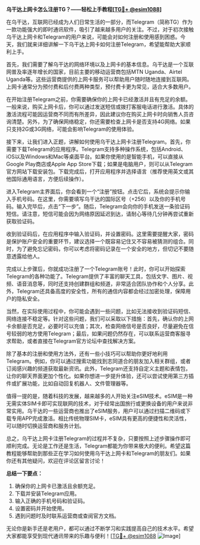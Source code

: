 **乌干达上网卡怎么注册TG？——轻松上手教程[[TG💪+ @esim1088](https://t.me/s/esim1088)]**

在乌干达，互联网已经成为人们日常生活的一部分，而Telegram（简称TG）作为一款功能强大的即时通讯软件，吸引了越来越多用户的关注。不过，对于初次接触乌干达上网卡和Telegram的用户来说，可能会对如何注册和使用感到困惑。今天，我们就来详细讲解一下乌干达上网卡如何注册Telegram，希望能帮助大家顺利上手。

首先，我们需要了解乌干达的网络环境以及上网卡的基本信息。乌干达是一个互联网普及率逐年增长的国家，目前主要的移动运营商包括MTN Uganda、Airtel Uganda等。这些运营商提供的上网卡服务可以帮助用户随时随地连接到互联网。上网卡通常分为预付费和后付费两种类型，预付费卡更为常见，适合大多数用户。

在开始注册Telegram之前，你需要确保你的上网卡已经激活并且有充足的余额。一般来说，购买上网卡后，你可以通过发送短信或拨打客服电话进行激活。具体的激活流程可能因运营商不同而有所差异，因此建议你在购买上网卡时向销售人员咨询清楚。另外，为了确保网络稳定，你还需要检查上网卡是否支持4G网络。如果只支持2G或3G网络，可能会影响Telegram的使用体验。

接下来，让我们进入正题，讲解如何使用乌干达上网卡注册Telegram。首先，你需要下载Telegram的应用程序。Telegram支持多种操作系统，包括Android、iOS以及Windows和Mac等桌面平台。如果你使用的是智能手机，可以直接从Google Play商店或Apple App Store下载；如果是电脑用户，则可以从Telegram官方网站下载安装包。下载完成后，打开应用程序并选择语言（推荐使用英文或其他国际通用语言，方便后续操作）。

进入Telegram主界面后，你会看到一个“注册”按钮。点击它后，系统会提示你输入手机号码。在这里，你需要填写乌干达的国际区号（+256）以及你的手机号码。输入完毕后，点击“下一步”。随后，Telegram会向你的手机发送一条验证码短信。请注意，短信可能会因为网络原因延迟到达，请耐心等待几分钟再尝试重新获取验证码。

收到验证码后，在应用程序中输入验证码，并设置密码。这里需要提醒大家，密码是保护账户安全的重要环节，建议选择一个既容易记住又不容易被猜测的组合。同时，为了避免忘记密码，你可以考虑将密码记录在一个安全的地方，但切记不要随意透露给他人。

完成以上步骤后，你就成功注册了一个Telegram账号！此时，你可以开始探索Telegram的各种功能了。Telegram提供了丰富的聊天工具，包括文字、图片、视频、语音消息等，同时还支持创建群组和频道，非常适合团队协作和个人分享。此外，Telegram还具备高度的安全性，所有的通信内容都会经过加密处理，保障用户的隐私安全。

当然，在实际使用过程中，你可能会遇到一些问题，比如无法接收到验证码短信、网络连接不稳定等。针对这些问题，我们可以采取以下措施：首先，确认你的上网卡余额是否充足，必要时可以充值；其次，检查网络信号是否良好，尽量避免在信号较弱的地方使用Telegram；最后，如果问题仍然存在，可以联系运营商客服寻求帮助，或者直接在Telegram官方论坛中查找解决方案。

除了基本的注册和使用方法外，还有一些小技巧可以帮助你更好地利用Telegram。例如，你可以通过搜索功能找到志同道合的朋友加入相关群组，或者订阅感兴趣的频道获取最新资讯。此外，Telegram还支持自定义主题和表情包，让你的聊天界面更加个性化。如果你想进一步提升体验，还可以尝试使用第三方插件或扩展功能，比如自动回复机器人、文件管理器等。

值得一提的是，随着科技的发展，越来越多的人开始关注eSIM技术。eSIM是一种无需实体SIM卡即可实现联网的技术，对于经常出国旅行或更换设备的用户来说非常实用。乌干达的一些运营商也推出了eSIM服务，用户可以通过扫描二维码或下载专用APP完成激活。相比传统物理SIM卡，eSIM具有更高的便捷性和灵活性，可以随时切换运营商和服务计划。

总之，乌干达上网卡注册Telegram的过程并不复杂，只要按照上述步骤操作即可顺利完成。无论是工作还是生活，Telegram都能为你带来极大的便利。希望这篇教程能够帮助到那些正在学习如何使用乌干达上网卡和Telegram的朋友们。如果你还有其他疑问，欢迎在评论区留言讨论！

**总结一下要点：**
1. 确保你的上网卡已激活且余额充足。
2. 下载并安装Telegram应用。
3. 输入正确的手机号码和验证码。
4. 设置密码并开始使用。
5. 遇到问题时及时联系运营商或查阅官方文档。

无论你是新手还是老用户，都可以通过不断学习和实践提高自己的技术水平。希望大家都能享受到现代通讯带来的乐趣与便利！[[TG💪+ @esim1088](https://t.me/s/esim1088) ![Image](https://i.postimg.cc/4NQfJmqS/Snipaste-2025-05-13-00-14-12.png)]